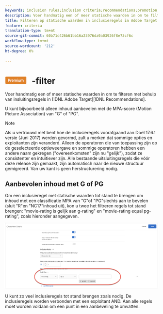 ```yaml
---
keywords: inclusion rules;inclusion criteria;recommendations;promotion;promotions;dynamic filtering;static;static filter
description: Voer handmatig een of meer statische waarden in om te filteren met behulp van insluitingsregels in Adobe Target Recommendations.
title: Filteren op statische waarden in inclusieregels in Adobe Target Recommendations
feature: criteria
translation-type: tm+mt
source-git-commit: 60b71c426b61bb16a23976da9a03926f8e73cf6c
workflow-type: tm+mt
source-wordcount: '212'
ht-degree: 0%

---
```



# ![Statisch PREMIUM](/help/assets/premium.png) -filter

Voer handmatig een of meer statische waarden in om te filteren met behulp van insluitingsregels in [!DNL Adobe Target][!DNL Recommendations].

U kunt bijvoorbeeld alleen inhoud aanbevelen met de MPA-score (Motion Picture Association) van &quot;G&quot; of &quot;PG&quot;.

>[!NOTE]
>
>Als u vertrouwd met bent hoe de inclusieregels voorafgaand aan Doel 17.6.1 versie (Juni 2017) werden gevormd, zult u merken dat sommige opties en exploitanten zijn veranderd. Alleen de operatoren die van toepassing zijn op de geselecteerde optieweergave en sommige operatoren hebben een andere naam gekregen (&quot;overeenkomsten&quot; zijn nu &quot;gelijk&quot;), zodat ze consistenter en intuïtiever zijn. Alle bestaande uitsluitingsregels die vóór deze release zijn gemaakt, zijn automatisch naar de nieuwe structuur gemigreerd. Van uw kant is geen herstructurering nodig.

## Aanbevolen inhoud met G of PG

Om een inclusieregel met statische waarden tot stand te brengen om inhoud met een classificatie MPA van &quot;G&quot;of &quot;PG&quot;slechts aan te bevelen (sluit &quot;R&quot;en &quot;NC17&quot;inhoud uit), kon u twee het filtreren regels tot stand brengen: &quot;movie-rating is gelijk aan g-rating&quot; en &quot;movie-rating equal pg-rating&quot;, zoals hieronder aangegeven.

![voorbeeld voor filmbeoordeling](/help/c-recommendations/c-algorithms/assets/movies.png)

U kunt zo veel inclusieregels tot stand brengen zoals nodig. De inclusieregels worden verbonden met een exploitant AND. Aan alle regels moet worden voldaan om een punt in een aanbeveling te omvatten.